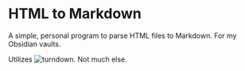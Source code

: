 # HTML to Markdown

A simple, personal program to parse HTML files to Markdown. For my Obsidian vaults.

Utilizes ![turndown](https://github.com/mixmark-io/turndown). Not much else.